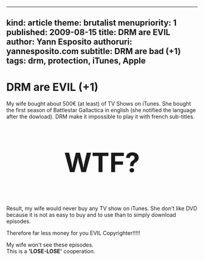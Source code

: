 -----
kind: article
theme: brutalist
menupriority: 1
published: 2009-08-15
title: DRM are EVIL
author: Yann Esposito
authoruri: yannesposito.com
subtitle: DRM are bad (+1)
tags:  drm, protection, iTunes, Apple
-----
# DRM are EVIL (+1)

My wife bought about 500€ (at least) of TV Shows on iTunes. She bought the first season of Battlestar Gallactica in english (she notified the language after the dowload). DRM make it impossible to play it with french sub-titles. 

<div class="encadre">
<p style="text-align: center; font-size: 5em"><strong>WTF?</strong></p>
</div>

Result, my wife would never buy any TV show on iTunes. She don't like DVD because it is not as easy to buy and to use than to simply download episodes.

<div class="encadre">
Therefore far less money for you EVIL Copyrighter!!!!!
</div>

My wife won't see these episodes.<br/>
This is a <strong>'LOSE-LOSE'</strong> cooperation.
